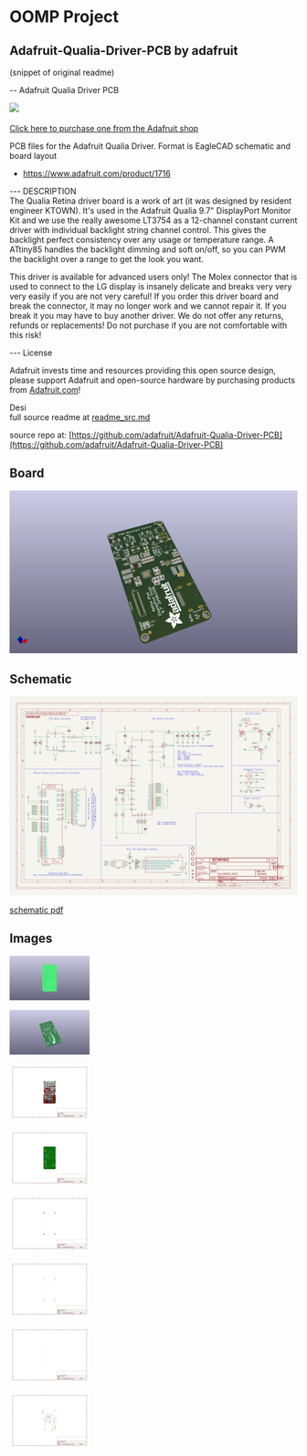 # OOMP Project  
## Adafruit-Qualia-Driver-PCB  by adafruit  
  
(snippet of original readme)  
  
-- Adafruit Qualia Driver PCB  
  
<a href="http://www.adafruit.com/products/1716"><img src="assets/image.jpg?raw=true" width="500px"><br/>  
Click here to purchase one from the Adafruit shop</a>  
  
PCB files for the Adafruit Qualia Driver. Format is EagleCAD schematic and board layout  
* https://www.adafruit.com/product/1716  
  
--- DESCRIPTION  
The Qualia Retina driver board is a work of art (it was designed by resident engineer KTOWN). It's used in the Adafruit Qualia 9.7" DisplayPort Monitor Kit and we use the really awesome LT3754 as a 12-channel constant current driver with individual backlight string channel control. This gives the backlight perfect consistency over any usage or temperature range. A ATtiny85 handles the backlight dimming and soft on/off, so you can PWM the backlight over a range to get the look you want.  
  
This driver is available for advanced users only! The Molex connector that is used to connect to the LG display is insanely delicate and breaks very very very easily if you are not very careful! If you order this driver board and break the connector, it may no longer work and we cannot repair it. If you break it you may have to buy another driver. We do not offer any returns, refunds or replacements! Do not purchase if you are not comfortable with this risk!  
  
--- License  
  
Adafruit invests time and resources providing this open source design, please support Adafruit and open-source hardware by purchasing products from [Adafruit.com](https://www.adafruit.com)!  
  
Desi  
  full source readme at [readme_src.md](readme_src.md)  
  
source repo at: [https://github.com/adafruit/Adafruit-Qualia-Driver-PCB](https://github.com/adafruit/Adafruit-Qualia-Driver-PCB)  
## Board  
  
[![working_3d.png](working_3d_600.png)](working_3d.png)  
## Schematic  
  
[![working_schematic.png](working_schematic_600.png)](working_schematic.png)  
  
[schematic pdf](working_schematic.pdf)  
## Images  
  
[![working_3D_bottom.png](working_3D_bottom_140.png)](working_3D_bottom.png)  
  
[![working_3D_top.png](working_3D_top_140.png)](working_3D_top.png)  
  
[![working_assembly_page_01.png](working_assembly_page_01_140.png)](working_assembly_page_01.png)  
  
[![working_assembly_page_02.png](working_assembly_page_02_140.png)](working_assembly_page_02.png)  
  
[![working_assembly_page_03.png](working_assembly_page_03_140.png)](working_assembly_page_03.png)  
  
[![working_assembly_page_04.png](working_assembly_page_04_140.png)](working_assembly_page_04.png)  
  
[![working_assembly_page_05.png](working_assembly_page_05_140.png)](working_assembly_page_05.png)  
  
[![working_assembly_page_06.png](working_assembly_page_06_140.png)](working_assembly_page_06.png)  

